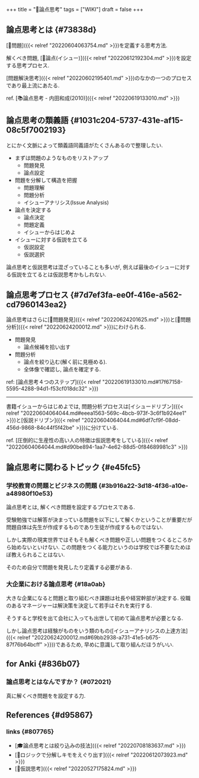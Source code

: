 +++
title = "📝論点思考"
tags = ["WIKI"]
draft = false
+++

## 論点思考とは {#73838d}

[📝問題]({{< relref "20220604063754.md" >}})を定義する思考方法.

解くべき問題, [📝論点(イシュー)]({{< relref "20220612192304.md" >}})を設定する思考プロセス.

[問題解決思考]({{< relref "20220602195401.md" >}})のなかの一つのプロセスであり最上流にあたる.

ref. [📚論点思考 - 内田和成(2010)]({{< relref "20220619133010.md" >}})


## 論点思考の類義語 {#1031c204-5737-431e-af15-08c5f7002193}

とにかく文脈によって類義語同義語がたくさんあるので整理したい.

-   まずは問題のようなものをリストアップ
    -   問題発見
    -   論点設定
-   問題を分解して構造を把握
    -   問題理解
    -   問題分析
    -   イシューアナリシス(Issue Analysis)
-   論点を決定する
    -   論点決定
    -   問題定義
    -   イシューからはじめよ
-   イシューに対する仮説を立てる
    -   仮説設定
    -   仮説選択

論点思考と仮説思考は混ざっていることも多いが, 例えば最後のイシューに対する仮説を立てるとは仮説思考かもしれない.


## 論点思考プロセス {#7d7ef3fa-ee0f-416e-a562-cd7960143ea2}

論点思考はさらに[📝問題発見]({{< relref "20220624201625.md" >}})と[📝問題分析]({{< relref "20220624200012.md" >}})にわけられる.

-   問題発見
    -   論点候補を拾い出す
-   問題分析
    -   論点を絞り込む(解く前に見極める).
    -   全体像で確認し, 論点を確定する.

ref: [論点思考４つのステップ]({{< relref "20220619133010.md#17f67158-5595-4288-94d1-f53cf018dc32" >}})

---

書籍イシューからはじめよでは, 問題分析プロセスは[イシュードリブン]({{< relref "20220604064044.md#eeea1563-569c-4bcb-973f-3c6f1b924ee1" >}})と[仮説ドリブン]({{< relref "20220604064044.md#6df7cf9f-08dd-456d-9868-84c44f5f42be" >}})に分けている.

ref. [圧倒的に生産性の高い人の特徴は仮説思考をしている]({{< relref "20220604064044.md#d90be894-1aa7-4e62-88d5-0f84689981c3" >}})


## 論点思考に関わるトピック {#e45fc5}


### 学校教育の問題とビジネスの問題 {#3b916a22-3d18-4f36-a10e-a48980f10e53}

論点思考とは, 解くべき問題を設定するプロセスである.

受験勉強では解答が決まっている問題を以下にして解くかということが重要だが問題自体は先生が作成するものであり生徒が作成するものではない.

しかし実際の現実世界ではそもそも解くべき問題や正しい問題をつくるところから始めないといけない. この問題をつくる能力というのは学校では不要なためほぼ教えられることはない.

そのため自分で問題を発見したり定義する必要がある.


### 大企業における論点思考 {#18a0ab}

大きな企業になると問題と取り組むべき課題は社長や経営幹部が決定する. 役職のあるマネージャーは解決策を決定して若手はそれを実行する.

そうすると学校を出て会社に入っても出世して初めて論点思考が必要となる.

しかし論点思考は経験がものをいう類のもの([イシューアナリシスの上達方法]({{< relref "20220624200012.md#69bb2938-a731-41e5-b675-87f76b64bcff" >}}))であるため, 早めに意識して取り組んだほうがいい.


## for Anki {#836b07}


### 論点思考とはなんですか？ {#072021}

真に解くべき問題をを設定する力.


## References {#d95867}


### links {#807765}

-   [🎓論点思考とは絞り込みの技法]({{< relref "20220708183637.md" >}})
-   [🦊ロジックで分解しキモをえぐり出す]({{< relref "20220612073923.md" >}})
-   [📝仮説思考]({{< relref "20220527175824.md" >}})
